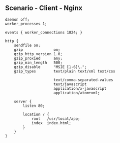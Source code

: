 ##  Scenario - Client - Nginx
    daemon off;
    worker_processes 1;

    events { worker_connections 1024; }

    http {
        sendfile on;
        gzip              on;
        gzip_http_version 1.0;
        gzip_proxied      any;
        gzip_min_length   500;
        gzip_disable      "MSIE [1-6]\.";
        gzip_types        text/plain text/xml text/css
<!-- .element: class="nginx" -->

                          text/comma-separated-values
                          text/javascript
                          application/x-javascript
                          application/atom+xml;

        server {
            listen 80;

            location / {
                root   /usr/local/app;
                index  index.html;
            }
        }
    }
<!-- .element: class="nginx" -->
